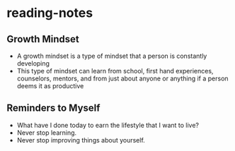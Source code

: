 # reading-notes
## Growth Mindset
* A growth mindset is a type of mindset that a person is constantly developing
* This type of mindset can learn from school, first hand experiences, counselors, mentors, and from just about anyone or anything if a person deems it as productive

## Reminders to Myself
* What have I done today to earn the lifestyle that I want to live?
* Never stop learning.
* Never stop improving things about yourself.
